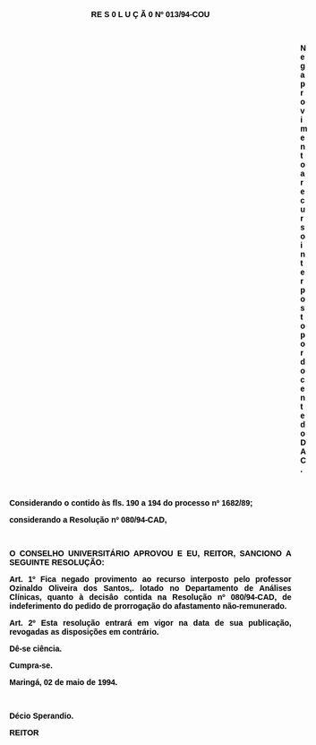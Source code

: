 <BODY TEXT="#000000">

<B><FONT FACE="Arial"><P ALIGN="CENTER">RE S 0 L U &Ccedil; &Atilde; 0  Nº 013/94-COU</P>
<P ALIGN="JUSTIFY"></P>
<P ALIGN="JUSTIFY">&nbsp;</P><DIR>
<DIR>
<DIR>
<DIR>
<DIR>
<DIR>
<DIR>
<DIR>
<DIR>
<DIR>
<DIR>
<DIR>
<DIR>

<P ALIGN="JUSTIFY">Nega provimento a recurso interposto por docente do DAC</B>.</P>
<P ALIGN="JUSTIFY"></P>
<P ALIGN="JUSTIFY">&nbsp;</P></DIR>
</DIR>
</DIR>
</DIR>
</DIR>
</DIR>
</DIR>
</DIR>
</DIR>
</DIR>
</DIR>
</DIR>
</DIR>

<P ALIGN="JUSTIFY">Considerando o contido &agrave;s fls. 190 a 194 do <B>processo nº 1682/89</B>;</P>
<P ALIGN="JUSTIFY">considerando a Resolu&ccedil;&atilde;o nº 080/94-CAD,</P>
<P ALIGN="JUSTIFY"></P>
<P ALIGN="JUSTIFY">&nbsp;</P>
<P ALIGN="JUSTIFY">O CONSELHO UNIVERSIT&Aacute;RIO APROVOU E EU, REITOR, SANCIONO A SEGUINTE RESOLU&Ccedil;&Atilde;O:</P>
<B><P ALIGN="JUSTIFY"></P>
<P ALIGN="JUSTIFY">Art. 1º</B> Fica negado provimento ao recurso interposto pelo professor <B>Ozinaldo Oliveira dos Santos,</B>. lotado no Departamento de An&aacute;lises Cl&iacute;nicas, quanto &agrave; decis&acirc;o contida na Resolu&ccedil;&atilde;o nº 080/94-CAD, de indeferimento do pedido de prorroga&ccedil;&atilde;o do afastamento n&atilde;o-remunerado.</P>
<B><P ALIGN="JUSTIFY">Art. 2º</B> Esta resolu&ccedil;&atilde;o entrar&aacute; em vigor na data de sua publica&ccedil;&atilde;o, revogadas as disposi&ccedil;&otilde;es em contr&aacute;rio.</P>
<P ALIGN="JUSTIFY">D&ecirc;-se ci&ecirc;ncia.</P>
<P ALIGN="JUSTIFY">Cumpra-se.</P>
<P ALIGN="JUSTIFY"></P>
<P ALIGN="JUSTIFY">Maring&aacute;, 02 de maio de 1994.</P>
<P ALIGN="JUSTIFY"></P>
<P ALIGN="JUSTIFY">&nbsp;</P>
<P ALIGN="JUSTIFY">D&eacute;cio Sperandio.</P>
<B><P ALIGN="JUSTIFY">REITOR</P></B></FONT></BODY>
